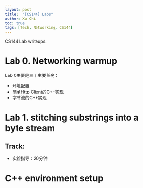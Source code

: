 ```yaml
---
layout: post
title:  "[CS144] Labs"
author: Xu Chi
toc: true
tags: [Tech, Networking, CS144]
---
```


CS144 Lab writeups.

# Lab 0. Networking warmup

Lab 0主要是三个主要任务：
* 环境配置
* 简单Http Client的C++实现
* 字节流的C++实现

# Lab 1. stitching substrings into a byte stream

## Track:
* 实验指导：20分钟

# C++ environment setup
